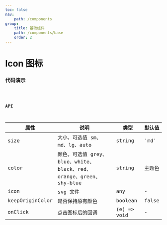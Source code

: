 ```yaml
---
toc: false
nav:
    path: /components
group:
    title: 基础组件
    path: /components/base
    order: 2
---
```


# Icon 图标

### 代码演示

<code src="./demo/index.tsx" />

### API

| 属性            | 说明                          | 类型        | 默认值 |
| --------------- | ----------------------------- | ----------- | ------ |
| size            | 大小，可选值 sm、md、lg、auto | string      | 'md'   |
| color           | 颜色，可选值 grey、blue、white、black、red、orange、green、shy-blue                          | string      | 主题色 |
| icon            | svg 文件                      | any         | -      |
| keepOriginColor | 是否保持原有颜色              | boolean     | false  |
| onClick         | 点击图标后的回调              | (e) => void | -      |
